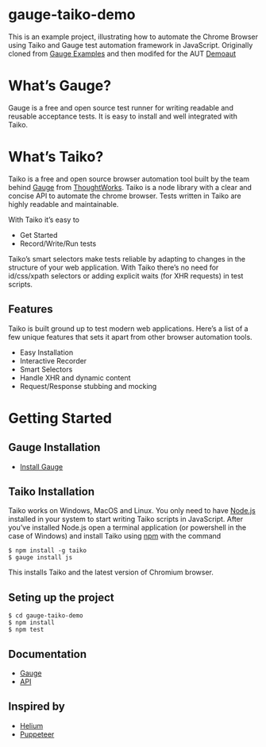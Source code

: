 # gauge-taiko-demo
This is an example project, illustrating how to automate the Chrome Browser using Taiko and Gauge test automation framework in JavaScript. Originally cloned from [Gauge Examples](https://github.com/getgauge-examples/js-taiko) and then modifed for the AUT [Demoaut](http://newtours.demoaut.com/)

# What’s Gauge?
Gauge is a free and open source test runner for writing readable and reusable acceptance tests. It is easy to install and well integrated with Taiko.

# What’s Taiko?
Taiko is a free and open source browser automation tool built by the team behind [Gauge](https://gauge.org/) from [ThoughtWorks](https://www.thoughtworks.com/). Taiko is a node library with a clear and concise API to automate the chrome browser. Tests written in Taiko are highly readable and maintainable. 

With Taiko it’s easy to

* Get Started
* Record/Write/Run tests

Taiko’s smart selectors make tests reliable by adapting to changes in the structure of your web application. With Taiko there’s no need for id/css/xpath selectors or adding explicit waits (for XHR requests) in test scripts.

## Features
Taiko is built ground up to test modern web applications. Here’s a list of a few unique features that sets it apart from other browser automation tools. 

* Easy Installation
* Interactive Recorder
* Smart Selectors
* Handle XHR and dynamic content
* Request/Response stubbing and mocking

# Getting Started

## Gauge Installation
* [Install Gauge](https://docs.gauge.org/latest/installation.html)

## Taiko Installation

Taiko works on Windows, MacOS and Linux. You only need to have [Node.js](https://nodejs.org/en/) installed in your system to start writing Taiko scripts in JavaScript. After you’ve installed Node.js open a terminal application (or powershell in the case of Windows) and install Taiko using [npm](https://www.npmjs.com/) with the command

    $ npm install -g taiko
    $ gauge install js

This installs Taiko and the latest version of Chromium browser.


## Seting up the project
    $ cd gauge-taiko-demo
    $ npm install
    $ npm test

## Documentation
* [Gauge](https://docs.gauge.org)
* [API](http://taiko.gauge.org)

## Inspired by
* [Helium](https://heliumhq.com/)
* [Puppeteer](https://github.com/GoogleChrome/puppeteer)
